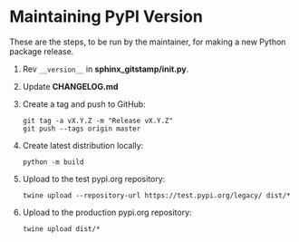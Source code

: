 # Maintaining PyPI Version

These are the steps, to be run by the maintainer, for making a new Python
package release.

1. Rev `__version__` in **sphinx_gitstamp/__init__.py**.
2. Update **CHANGELOG.md**
3. Create a tag and push to GitHub:

       git tag -a vX.Y.Z -m "Release vX.Y.Z"
       git push --tags origin master

4. Create latest distribution locally:

       python -m build

5. Upload to the test pypi.org repository:

       twine upload --repository-url https://test.pypi.org/legacy/ dist/*

6. Upload to the production pypi.org repository:

       twine upload dist/*
